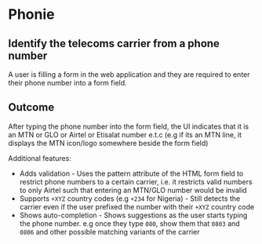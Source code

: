 # Phonie

## Identify the telecoms carrier from a phone number

A user is filling a form in the web application and they are required to enter their phone
number into a form field.

## Outcome

After typing the phone number into the form field, the UI indicates that it is an MTN or
GLO or Airtel or Etisalat number e.t.c (e.g if its an MTN line, it displays the MTN icon/logo
somewhere beside the form field)

Additional features:

- Adds validation - Uses the pattern attribute of the HTML form field to restrict phone
numbers to a certain carrier, i.e. it restricts valid numbers to only Airtel such that entering an
MTN/GLO number would be invalid
- Supports `+XYZ` country codes (e.g `+234` for Nigeria) - Still detects the carrier even
if the user prefixed the number with their `+XYZ` country code
- Shows auto-completion - Shows suggestions as the user starts typing the phone
number. e.g once they type `080`, show them that `0803` and `0806` and other
possible matching variants of the carrier